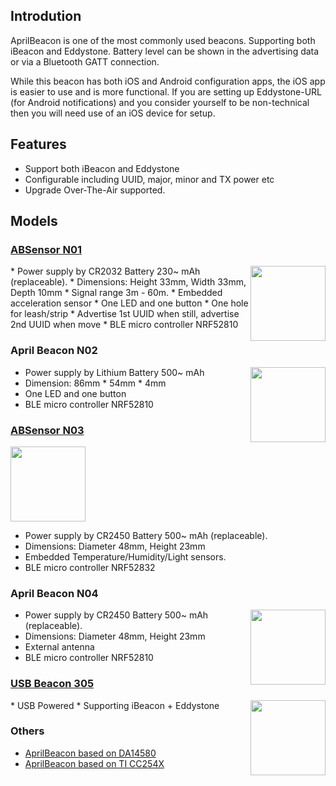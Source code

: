 ## Introdution

AprilBeacon is one of the most commonly used beacons. Supporting both iBeacon and Eddystone. Battery level can be shown in the advertising data or via a Bluetooth GATT connection.

While this beacon has both iOS and Android configuration apps, the iOS app is easier to use and is more functional. If you are setting up Eddystone-URL (for Android notifications) and you consider yourself to be non-technical then you will need use of an iOS device for setup.

## Features

* Support both iBeacon and Eddystone
* Configurable including UUID, major, minor and TX power etc
* Upgrade Over-The-Air supported.

## Models

### [ABSensor N01](ABSensor.md#absensor-n01)

<img src="https://i1.aprbrother.com/ABsensorDHF.jpg-320.jpg" width="120" align="right">
* Power supply by CR2032 Battery 230~ mAh (replaceable).
* Dimensions: Height 33mm, Width 33mm, Depth 10mm
* Signal range 3m - 60m.
* Embedded acceleration sensor
* One LED and one button
* One hole for leash/strip
* Advertise 1st UUID when still, advertise 2nd UUID when move
* BLE micro controller NRF52810

### April Beacon N02

<img src="https://i1.aprbrother.com/card-n02.jpg-320.jpg" width="120" align="right">

* Power supply by Lithium Battery 500~ mAh
* Dimension: 86mm * 54mm * 4mm
* One LED and one button
* BLE micro controller NRF52810

### [ABSensor N03](ABSensor.md#absensor-n03)

<img src="https://i1.aprbrother.com/n03.jpg-320.jpg" width="120" aligh="right">

* Power supply by CR2450 Battery 500~ mAh (replaceable).
* Dimensions: Diameter 48mm, Height 23mm
* Embedded Temperature/Humidity/Light sensors.
* BLE micro controller NRF52832

### April Beacon N04

<img src="https://i1.aprbrother.com/aprilbeacon-n04.jpg" width="120" align="right">

* Power supply by CR2450 Battery 500~ mAh (replaceable).
* Dimensions: Diameter 48mm, Height 23mm
* External antenna
* BLE micro controller NRF52810

### [USB Beacon 305](AprilBeacon_305.md)

<img src="https://i1.aprbrother.com/302.jpg" width="120" align="right">
* USB Powered
* Supporting iBeacon + Eddystone 

### Others

- [AprilBeacon based on DA14580](AprilBeacon_based_on_DA14580.md)
- [AprilBeacon based on TI CC254X](AprilBeacon_based_on_TI_CC254X.md)
